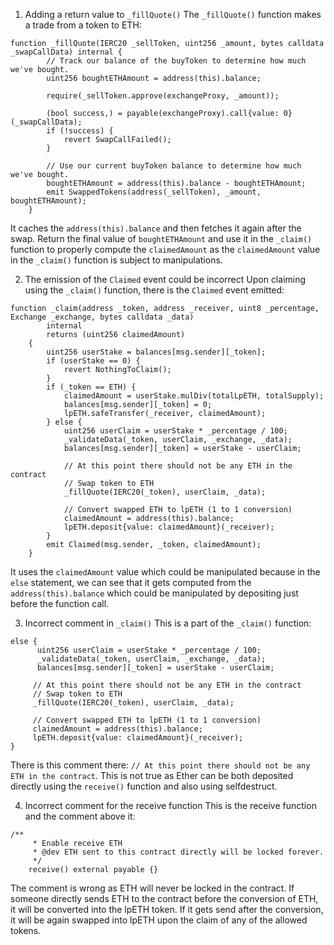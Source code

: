 1. Adding a return value to `_fillQuote()`
The `_fillQuote()` function makes a trade from a token to ETH:
```solidity
function _fillQuote(IERC20 _sellToken, uint256 _amount, bytes calldata _swapCallData) internal {
        // Track our balance of the buyToken to determine how much we've bought.
        uint256 boughtETHAmount = address(this).balance;

        require(_sellToken.approve(exchangeProxy, _amount));

        (bool success,) = payable(exchangeProxy).call{value: 0}(_swapCallData);
        if (!success) {
            revert SwapCallFailed();
        }

        // Use our current buyToken balance to determine how much we've bought.
        boughtETHAmount = address(this).balance - boughtETHAmount;
        emit SwappedTokens(address(_sellToken), _amount, boughtETHAmount);
    }
```
It caches the `address(this).balance` and then fetches it again after the swap. Return the final value of `boughtETHAmount` and use it in the `_claim()` function to properly compute the `claimedAmount` as the `claimedAmount` value in the `_claim()` function is subject to manipulations.

2. The emission of the `Claimed` event could be incorrect
Upon claiming using the `_claim()` function, there is the `Claimed` event emitted:
```solidity
function _claim(address _token, address _receiver, uint8 _percentage, Exchange _exchange, bytes calldata _data)
        internal
        returns (uint256 claimedAmount)
    {
        uint256 userStake = balances[msg.sender][_token];
        if (userStake == 0) {
            revert NothingToClaim();
        }
        if (_token == ETH) {
            claimedAmount = userStake.mulDiv(totalLpETH, totalSupply);
            balances[msg.sender][_token] = 0;
            lpETH.safeTransfer(_receiver, claimedAmount);
        } else {
            uint256 userClaim = userStake * _percentage / 100;
            _validateData(_token, userClaim, _exchange, _data);
            balances[msg.sender][_token] = userStake - userClaim;

            // At this point there should not be any ETH in the contract
            // Swap token to ETH
            _fillQuote(IERC20(_token), userClaim, _data);

            // Convert swapped ETH to lpETH (1 to 1 conversion)
            claimedAmount = address(this).balance;
            lpETH.deposit{value: claimedAmount}(_receiver);
        }
        emit Claimed(msg.sender, _token, claimedAmount);
    }
```
It uses the `claimedAmount` value which could be manipulated because in the `else` statement, we can see that it gets computed from the `address(this).balance` which could be manipulated by depositing just before the function call.

3. Incorrect comment in `_claim()`
This is a part of the `_claim()` function:
```solidity
else {
      uint256 userClaim = userStake * _percentage / 100;
      _validateData(_token, userClaim, _exchange, _data);
      balances[msg.sender][_token] = userStake - userClaim;

     // At this point there should not be any ETH in the contract
     // Swap token to ETH
     _fillQuote(IERC20(_token), userClaim, _data);

     // Convert swapped ETH to lpETH (1 to 1 conversion)
     claimedAmount = address(this).balance;
     lpETH.deposit{value: claimedAmount}(_receiver);
}
```
There is this comment there: `// At this point there should not be any ETH in the contract`. This is not true as Ether can be both deposited directly using the `receive()` function and also using selfdestruct.

4. Incorrect comment for the receive function
This is the receive function and the comment above it:
```solidity
/**
     * Enable receive ETH
     * @dev ETH sent to this contract directly will be locked forever.
     */
    receive() external payable {}
```
The comment is wrong as ETH will never be locked in the contract. If someone directly sends ETH to the contract before the conversion of ETH, it will be converted into the lpETH token. If it gets send after the conversion, it will be again swapped into lpETH upon the claim of any of the allowed tokens.